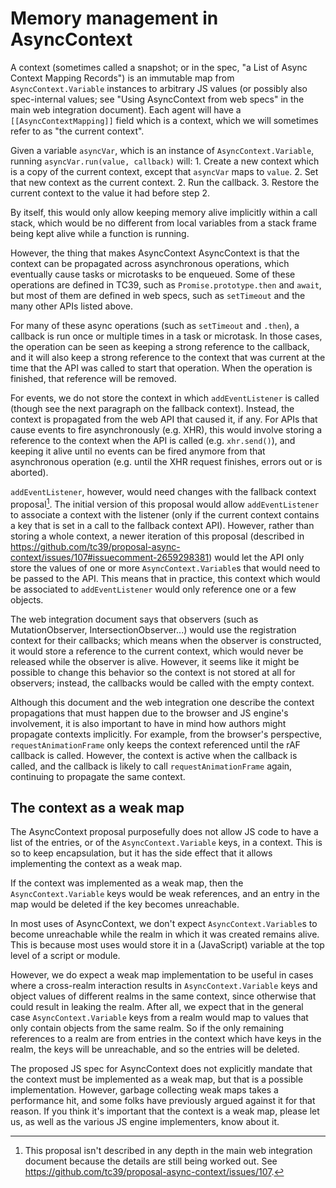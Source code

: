 # Memory management in AsyncContext

A context (sometimes called a snapshot; or in the spec, "a List of Async Context
Mapping Records") is an immutable map from `AsyncContext.Variable` instances to
arbitrary JS values (or possibly also spec-internal values; see "Using
AsyncContext from web specs" in the main web integration document). Each agent
will have a `[[AsyncContextMapping]]` field which is a context, which we will
sometimes refer to as "the current context".

Given a variable `asyncVar`, which is an instance of `AsyncContext.Variable`,
running `asyncVar.run(value, callback)` will:
    1. Create a new context which is a copy of the current context, except that
       `asyncVar` maps to `value`.
    2. Set that new context as the current context.
    2. Run the callback.
    3. Restore the current context to the value it had before step 2.

By itself, this would only allow keeping memory alive implicitly within a call
stack, which would be no different from local variables from a stack frame being
kept alive while a function is running.

However, the thing that makes AsyncContext AsyncContext is that the context can
be propagated across asynchronous operations, which eventually cause tasks or
microtasks to be enqueued. Some of these operations are defined in TC39, such as
`Promise.prototype.then` and `await`, but most of them are defined in web specs,
such as `setTimeout` and the many other APIs listed above.

For many of these async operations (such as `setTimeout` and `.then`), a
callback is run once or multiple times in a task or microtask. In those cases,
the operation can be seen as keeping a strong reference to the callback, and it
will also keep a strong reference to the context that was current at the time
that the API was called to start that operation. When the operation is finished,
that reference will be removed.

For events, we do not store the context in which `addEventListener` is
called (though see the next paragraph on the fallback context). Instead, the
context is propagated from the web API that caused it, if any. For APIs that
cause events to fire asynchronously (e.g. XHR), this would involve storing a
reference to the context when the API is called (e.g. `xhr.send()`), and keeping
it alive until no events can be fired anymore from that asynchronous operation
(e.g. until the XHR request finishes, errors out or is aborted).

`addEventListener`, however, would need changes with the fallback context
proposal[^1]. The initial version of this proposal would allow
`addEventListener` to associate a context with the listener (only if the current
context contains a key that is set in a call to the fallback context API).
However, rather than storing a whole context, a newer iteration of this proposal
(described in https://github.com/tc39/proposal-async-context/issues/107#issuecomment-2659298381)
would let the API only store the values of one or more `AsyncContext.Variable`s
that would need to be passed to the API. This means that in practice, this
context which would be associated to `addEventListener` would only reference one
or a few objects.

[^1]: This proposal isn't described in any depth in the main web integration
document because the details are still being worked out. See
<https://github.com/tc39/proposal-async-context/issues/107>.

The web integration document says that observers (such as MutationObserver,
IntersectionObserver...) would use the registration context for their callbacks;
which means when the observer is constructed, it would store a reference to the
current context, which would never be released while the observer is alive.
However, it seems like it might be possible to change this behavior so the
context is not stored at all for observers; instead, the callbacks would be
called with the empty context.

Although this document and the web integration one describe the context
propagations that must happen due to the browser and JS engine's involvement,
it is also important to have in mind how authors might propagate contexts
implicitly. For example, from the browser's perspective, `requestAnimationFrame`
only keeps the context referenced until the rAF callback is called. However, the
context is active when the callback is called, and the callback is likely to
call `requestAnimationFrame` again, continuing to propagate the same context.

## The context as a weak map

The AsyncContext proposal purposefully does not allow JS code to have a list of
the entries, or of the `AsyncContext.Variable` keys, in a context. This is so to
keep encapsulation, but it has the side effect that it allows implementing the
context as a weak map.

If the context was implemented as a weak map, then the `AsyncContext.Variable`
keys would be weak references, and an entry in the map would be deleted if the
key becomes unreachable.

In most uses of AsyncContext, we don't expect `AsyncContext.Variable`s to become
unreachable while the realm in which it was created remains alive. This is
because most uses would store it in a (JavaScript) variable at the top level of
a script or module.

However, we do expect a weak map implementation to be useful in cases where a
cross-realm interaction results in `AsyncContext.Variable` keys and object
values of different realms in the same context, since otherwise that could
result in leaking the realm. After all, we expect that in the general case
`AsyncContext.Variable` keys from a realm would map to values that only contain
objects from the same realm. So if the only remaining references to a realm are
from entries in the context which have keys in the realm, the keys will be
unreachable, and so the entries will be deleted.

The proposed JS spec for AsyncContext does not explicitly mandate that the
context must be implemented as a weak map, but that is a possible
implementation. However, garbage collecting weak maps takes a performance hit,
and some folks have previously argued against it for that reason. If you think
it's important that the context is a weak map, please let us, as well as the
various JS engine implementers, know about it.